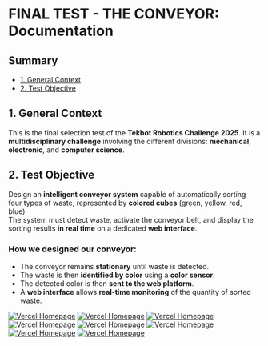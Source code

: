 # FINAL TEST - THE CONVEYOR: Documentation

## Summary

- [1. General Context](#1-general-context)
- [2. Test Objective](#2-test-objective)

## 1. General Context

This is the final selection test of the **Tekbot Robotics Challenge 2025**. It is a **multidisciplinary challenge** involving the different divisions: **mechanical**, **electronic**, and **computer science**.

## 2. Test Objective

Design an **intelligent conveyor system** capable of automatically sorting four types of waste, represented by **colored cubes** (green, yellow, red, blue).  
The system must detect waste, activate the conveyor belt, and display the sorting results **in real time** on a dedicated **web interface**.

### How we designed our conveyor:

- The conveyor remains **stationary** until waste is detected.  
- The waste is then **identified by color** using a **color sensor**.  
- The detected color is then **sent to the web platform**.  
- A **web interface** allows **real-time monitoring** of the quantity of sorted waste.

[![Vercel Homepage](/week4/images/pcb1.jpeg)](/week4/images/pcb1.jpeg)
[![Vercel Homepage](/week4/images/pcb2.jpeg)](/week4/images/pcb2.jpeg)
[![Vercel Homepage](/week4/images/pcb3.jpeg)](/week4/images/pcb3.jpeg)
[![Vercel Homepage](/week4/images/pcb4.jpeg)](/week4/images/pcb4.jpeg)
[![Vercel Homepage](/week4/images/convenyor.jpeg)](/week4/images/convenyor.jpeg)
[![Vercel Homepage](/week4/images/conveyor1.jpeg)](/week4/images/conveyor1.jpeg)
[![Vercel Homepage](/week4/images/conveyor2.jpeg)](/week4/images/conveyor2.jpeg)
[![Vercel Homepage](/week4/images/conveyor3.jpeg)](/week4/images/conveyor3.jpeg)